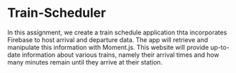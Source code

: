 # Train-Scheduler
In this assignment, we create a train schedule application thta incorporates Firebase to host arrival and departure data.  The app will retrieve and manipulate this information with Moment.js.  This website will provide up-to-date information about various trains, namely their arrival times and how many minutes remain until they arrive at their station.

